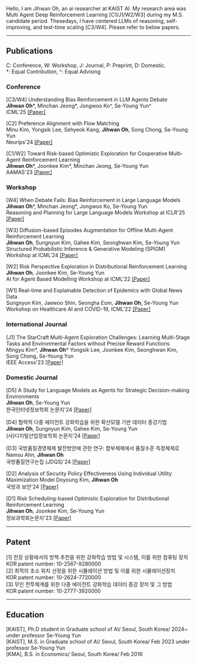 Hello, I am Jihwan Oh, an ai researcher at KAIST AI. My research area was Multi Agent Deep Reinforcement Learning [C1/J1/W2/W3] during my M.S. candidate period. Thesedays, I have centered LLMs of reasoning, self-improving, and test-time scaling [C3/W4]. Please refer to below papers.

---

## Publications
C: Conference, W: Workshop, J: Journal, P: Preprint, D: Domestic.   
\*: Equal Contribution,  ^: Equal Advising 

### Conference
[C3/W4] Understanding Bias Reinforcement in LLM Agents Debate  
**Jihwan Oh**\*, Minchan Jeong\*, Jongwoo Ko^, Se-Young Yun^  
ICML'25 
<a href="https://arxiv.org/pdf/2405.19806"> [Paper] </a>

[C2] Preference Alignment with Flow Matching  
Minu Kim, Yongsik Lee, Sehyeok Kang, **Jihwan Oh**, Song Chong, Se-Young Yun  
Neurips'24 
<a href="https://arxiv.org/pdf/2405.19806"> [Paper] </a>

[C1/W2] Toward Risk-based Optimistic Exploration for Cooperative Multi-Agent Reinforcement Learning  
**Jihwan Oh**\*, Joonkee Kim\*, Minchan Jeong, Se-Young Yun  
AAMAS'23
<a href="https://arxiv.org/pdf/2303.01768.pdf"> [Paper] </a>

### Workshop
[W4] When Debate Fails: Bias Reinforcement in Large Language Models  
**Jihwan Oh**\*, Minchan Jeong\*, Jongwoo Ko, Se-Young Yun  
Reasoning and Planning for Large Language Models Workshop at ICLR'25 
<a href="https://openreview.net/attachment?id=c5bjw7hqix&name=pdf"> [Paper] </a>

[W3] Diffusion-based Episodes Augmentation for Offline Multi-Agent Reinforcement Learning  
**Jihwan Oh**, Sungnyun Kim, Gahee Kim, Seonghwan Kim, Se-Young Yun  
Structured Probabilistic Inference & Generative Modeling (SPIGM) Workshop at ICML'24 
<a href="https://arxiv.org/pdf/2408.13092"> [Paper] </a>

[W2] Risk Perspective Exploration in Distributional Reinforcement Learning  
**Jihwan Oh**, Joonkee Kim, Se-Young Yun  
AI for Agent Based Modelling Workshop at ICML'22
<a href="https://arxiv.org/pdf/2206.14170.pdf"> [Paper] </a>

[W1] Real-time and Explainable Detection of Epidemics with Global News Data  
Sungnyun Kim, Jaewoo Shin, Seongha Eom, **Jihwan Oh**, Se-Young Yun  
Workshop on Healthcare AI and COVID-19, ICML'22
<a href="https://proceedings.mlr.press/v184/kim22a/kim22a.pdf"> [Paper] </a>

### International Journal
[J1] The StarCraft Multi-Agent Exploration Challenges: Learning Multi-Stage Tasks and Environmental Factors without Precise Reward Functions  
Mingyu Kim\*, **Jihwan Oh**\* Yongsik Lee, Joonkee Kim, Seonghwan Kim, Song Chong, Se-Young Yun  
IEEE Access'23
<a href="https://ieeexplore.ieee.org/stamp/stamp.jsp?tp=&arnumber=10099458"> [Paper] </a>

### Domestic Journal
[D5] A Study for Language Models as Agents for Strategic Decision-making Environments  
**Jihwan Oh**, Se-Young Yun  
한국인터넷정보학회 논문지'24
<a href="https://kiss.kstudy.com/Detail/Ar?key=4158542"> [Paper] </a>

[D4] 협력적 다중 에이전트 강화학습을 위한 확산모델 기반 데이터 증강기법  
**Jihwan Oh**, Sungnyun Kim, Gahee Kim, Se-Young Yun  
(사)디지털산업정보학회 논문지'24
<a href="https://www.kci.go.kr/kciportal/ci/sereArticleSearch/ciSereArtiView.kci?sereArticleSearchBean.artiId=ART003149518"> [Paper] </a>

[D3] 국방품질경영체제 발전방안에 관한 연구: 합부체제에서 품질수준 측정체제로  
Namsu Ahn, **Jihwan Oh**  
국방품질연구논집 (JDQS)'24
<a href="https://www.dbpia.co.kr/journal/articleDetail?nodeId=NODE11214570&nodeId=NODE11214570&medaTypeCode=185005&locale=ko&foreignIpYn=N&articleTitle=분포+강화학습을+위한+위험도+스케줄링+기반의+낙천적+탐색+방법&articleTitleEn=Risk+Scheduling-based+Optimistic+Exploration+for+Distributional+Reinforcement+Learning&language=ko_KR&hasTopBanner=true"> [Paper] </a>

[D2] Analysis of Security Policy Effectiveness Using Individual Utility Maximization Model
Doyoung Kim, **Jihwan Oh**  
국방과 보안'24
<a href="https://www.kci.go.kr/kciportal/ci/sereArticleSearch/ciSereArtiView.kci?sereArticleSearchBean.artiId=ART003057160"> [Paper] </a>

[D1] Risk Scheduling-based Optimistic Exploration for Distributional Reinforcement Learning  
**Jihwan Oh**, Joonkee Kim, Se-Young Yun  
정보과학회논문지'23
<a href="https://www.dbpia.co.kr/journal/articleDetail?nodeId=NODE11214570&nodeId=NODE11214570&medaTypeCode=185005&locale=ko&foreignIpYn=N&articleTitle=분포+강화학습을+위한+위험도+스케줄링+기반의+낙천적+탐색+방법&articleTitleEn=Risk+Scheduling-based+Optimistic+Exploration+for+Distributional+Reinforcement+Learning&language=ko_KR&hasTopBanner=true"> [Paper] </a>

---

## Patent

[1] 전장 상황에서의 방책 추천을 위한 강화학습 방법 및 시스템, 이를 위한 컴퓨팅 장치  
KOR patent number: 10-2567-9280000  
[2] 최적의 초소 위치 선정을 위한 시뮬레이션 방법 및 이를 위한 시뮬레이션장치  
KOR patent number: 10-2624-7720000  
[3] 무인 전투체계를 위한 다중 에이전트 강화학습 데이터 증강 장치 및 그 방법  
KOR patent number: 10-2777-3920000  



---

## Education
[KAIST], Ph.D student in Graduate school of AI/ Seoul, South Korea/ 2024~ under professor Se-Young Yun  
[KAIST], M.S. in Graduate school of AI/ Seoul, South Korea/ Feb 2023 under professor Se-Young Yun  
[KMA], B.S. in Economics/ Seoul, South Korea/ Feb 2016  

